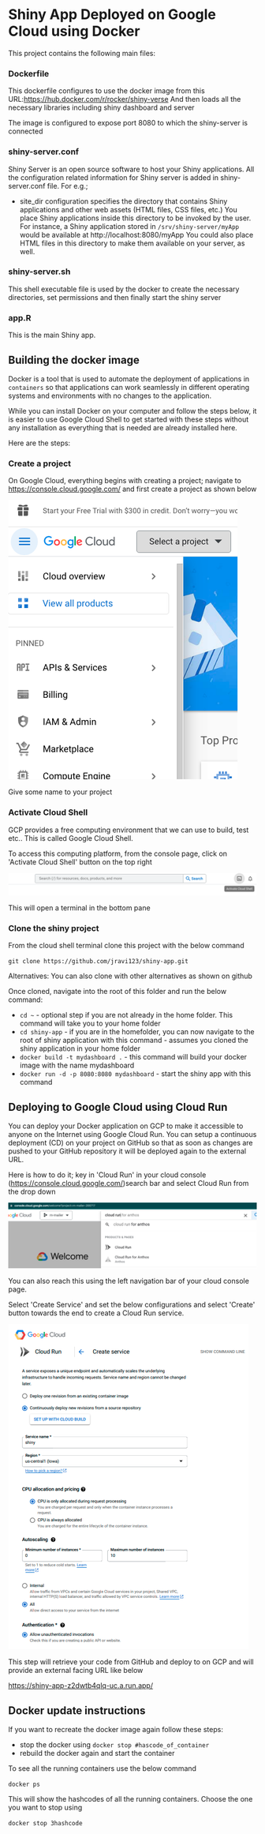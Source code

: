 # Shiny App Deployed on Google Cloud using Docker

This project contains the following main files:

 ### Dockerfile
 This dockerfile configures to use the docker image from this URL:https://hub.docker.com/r/rocker/shiny-verse
 And then loads all the necessary libraries including shiny dashboard and server

 The image is configured to expose port 8080 to which the shiny-server is connected

 ### shiny-server.conf

Shiny Server is an open source software to host your Shiny applications. All the configuration related information for Shiny server is added in shiny-server.conf file. For e.g.;

* site_dir configuration specifies the directory that contains Shiny applications and other web assets (HTML files, CSS files, etc.)
You place Shiny applications inside this directory to be invoked by the user. For instance, a Shiny application stored in 
`/srv/shiny-server/myApp` would be available at http://localhost:8080/myApp 
You could also place HTML files in this directory to make them available on your server, as well.

### shiny-server.sh
This shell executable file is used by the docker to create the necessary directories, set permissions and then finally start the shiny server

### app.R

This is the main Shiny app. 

## Building the docker image
Docker is a tool that is used to automate the deployment of applications in `containers` so that applications can work seamlessly in different operating systems and environments with no changes to the application.

While you can install Docker on your computer and follow the steps below, it is easier to use Google Cloud Shell to get started with these steps without any installation as everything that is needed are already installed here. 

Here are the steps:

### Create a project

On Google Cloud, everything begins with creating a project;
navigate to https://console.cloud.google.com/ and first create a project as shown below

<img src='img/project-select.png' />

Give some name to your project 

### Activate Cloud Shell

GCP provides a free computing environment that we can use to build, test etc.. This is called Google Cloud Shell. 

To access this computing platform, from the console page, click on 'Activate Cloud Shell' button on the top right

<img src='img/cloud-shell.png' />

This will open a terminal in the bottom pane

### Clone the shiny project

From the cloud shell terminal clone this project with the below command

`git clone https://github.com/jravi123/shiny-app.git`

Alternatives: You can also clone with other alternatives as shown on github

Once cloned, navigate into the root of this folder and run the below command:

* `cd ~` - optional step if you are not already in the home folder. This command will take you to your home folder
* `cd shiny-app` - if you are in the homefolder, you can now navigate to the root of shiny application with this command - assumes you cloned the shiny application in your home folder
* `docker build -t mydashboard .` - this command will build your docker image with the name mydashboard
* `docker run -d -p 8080:8080 mydashboard` - start the shiny app with this command

## Deploying to Google Cloud using Cloud Run

You can deploy your Docker application on GCP to make it accessible to anyone on the Internet using Google Cloud Run. You can setup a continuous deployment (CD) on your project on GitHub so that as soon as changes are pushed to your GitHub repository it will be deployed again to the external URL.

Here is how to do it; key in 'Cloud Run' in your cloud console (https://console.cloud.google.com/)search bar and select Cloud Run from the drop down

<img src='img/cloud-run.png' />

You can also reach this using the left navigation bar of your cloud console page.

Select 'Create Service' and set the below configurations and select 'Create' button towards the end to create a Cloud Run service.

<img src='img/deploy.png' />

This step will retrieve your code from GitHub and deploy to on GCP and will provide an external facing URL like below

https://shiny-app-z2dwtb4qlq-uc.a.run.app/


## Docker update instructions
If you want to recreate the docker image again follow these steps:
* stop the docker using `docker stop #hascode_of_container`
* rebuild the docker again and start the container

To see all the running containers use the below command

`docker ps`

This will show the hashcodes of all the running containers. Choose the one you want to stop using 

`docker stop 3hashcode`


